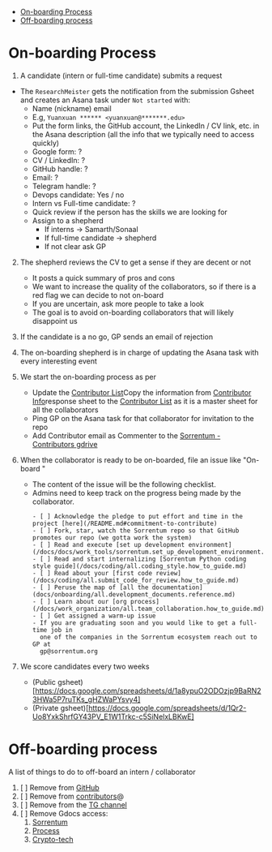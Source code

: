 

<!-- toc -->

- [On-boarding Process](#on-boarding-process)
- [Off-boarding process](#off-boarding-process)

<!-- tocstop -->

# On-boarding Process

1. A candidate (intern or full-time candidate) submits a request

- The `ResearchMeister` gets the notification from the submission Gsheet and
  creates an Asana task under `Not started` with:
  - Name (nickname) email
  - E.g, `Yuanxuan ****** <yuanxuan@*******.edu>`
  - Put the form links, the GitHub account, the LinkedIn / CV link, etc. in the
    Asana description (all the info that we typically need to access quickly)
  - Google form: ?
  - CV / LinkedIn: ?
  - GitHub handle: ?
  - Email: ?
  - Telegram handle: ?
  - Devops candidate: Yes / no
  - Intern vs Full-time candidate: ?
  - Quick review if the person has the skills we are looking for
  - Assign to a shepherd
    - If interns -> Samarth/Sonaal
    - If full-time candidate -> shepherd
    - If not clear ask GP

2. The shepherd reviews the CV to get a sense if they are decent or not
   - It posts a quick summary of pros and cons
   - We want to increase the quality of the collaborators, so if there is a red
     flag we can decide to not on-board
   - If you are uncertain, ask more people to take a look
   - The goal is to avoid on-boarding collaborators that will likely disappoint
     us

3. If the candidate is a no go, GP sends an email of rejection
4. The on-boarding shepherd is in charge of updating the Asana task with every
   interesting event
5. We start the on-boarding process as per

   - Update the
     [Contributor List](https://docs.google.com/spreadsheets/d/1eRZJaj5-1g6W7w_Ay4UhJEdtAvrTTM1V94cKj6_Vwoc/edit#gid=1253964093)Copy
     the information from
     [Contributor Info](https://docs.google.com/spreadsheets/d/13Mxj5ZIydMQHSmJUDCpURB5w-50RPXC0AjgKWYcMZnw/edit#gid=2038824432)response
     sheet to the
     [Contributor List](https://docs.google.com/spreadsheets/d/1eRZJaj5-1g6W7w_Ay4UhJEdtAvrTTM1V94cKj6_Vwoc/edit#gid=1253964093)
     as it is a master sheet for all the collaborators
   - Ping GP on the Asana task for that collaborator for invitation to the repo
   - Add Contributor email as Commenter to the
     [Sorrentum - Contributors gdrive](https://drive.google.com/drive/u/0/folders/1LXwKpmaFWJI-887IoA50sVC8-dw_1L8I)

6. When the collaborator is ready to be on-boarded, file an issue like
   "On-board <FIRST NAME LAST NAME>"
   - The content of the issue will be the following checklist.
   - Admins need to keep track on the progress being made by the collaborator.
     ```
     - [ ] Acknowledge the pledge to put effort and time in the project [here](/README.md#commitment-to-contribute)
     - [ ] Fork, star, watch the Sorrentum repo so that GitHub promotes our repo (we gotta work the system)
     - [ ] Read and execute [set up development environment](/docs/docs/work_tools/sorrentum.set_up_development_environment.how_to_guide.md)
     - [ ] Read and start internalizing [Sorrentum Python coding style guide](/docs/coding/all.coding_style.how_to_guide.md)
     - [ ] Read about your [first code review](/docs/coding/all.submit_code_for_review.how_to_guide.md)
     - [ ] Peruse the map of [all the documentation](docs/onboarding/all.development_documents.reference.md)
     - [ ] Learn about our [org process](/docs/work_organization/all.team_collaboration.how_to_guide.md)
     - [ ] Get assigned a warm-up issue
     - If you are graduating soon and you would like to get a full-time job in
       one of the companies in the Sorrentum ecosystem reach out to GP at
       gp@sorrentum.org
     ```

7. We score candidates every two weeks
   - (Public gsheet)[https://docs.google.com/spreadsheets/d/1a8ypuO2ODOzjp9BaRN23HWa5P7ruTKs_gHZWaPYsvy4]
   - (Private gsheet)[https://docs.google.com/spreadsheets/d/1Qr2-Uo8YxkShrfGY43PV_E1W1Trkc-c5SiNelxLBKwE]

# Off-boarding process

A list of things to do to off-board an intern / collaborator

1. [ ] Remove from [GitHub](https://github.com/sorrentum/sorrentum)
2. [ ] Remove from [contributors](https://groups.google.com/u/0/a/crypto-kaizen.com/g/contributors/members)@
3. [ ] Remove from the [TG channel](https://t.me/+f2o-9oR_oH42NGJh)
4. [ ] Remove Gdocs access:
   1. [Sorrentum](https://drive.google.com/drive/folders/1-aaFlPtlbJ-pUL-c5GQbjFgZRp9ZNRUk?usp=sharing)
   2. [Process](https://drive.google.com/drive/folders/1sJDqCjM1Q_nq8diyZDiWO8mVBQW5Wg_X?usp=sharing)
   3. [Crypto-tech](https://drive.google.com/drive/folders/1zawE6IEBDpWLTbpK-03z75f5pu_T9Jba?usp=sharing)
